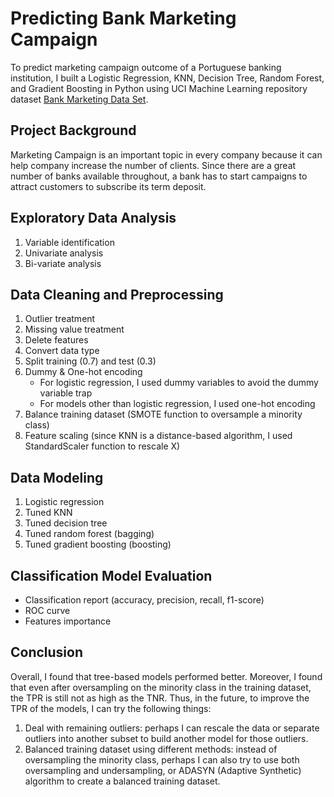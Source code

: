 # Predicting Bank Marketing Campaign
To predict marketing campaign outcome of a Portuguese banking institution, I built a Logistic Regression, KNN, Decision Tree, Random Forest, and Gradient Boosting in Python using UCI Machine Learning repository dataset [Bank Marketing Data Set](https://archive.ics.uci.edu/ml/datasets/Bank+Marketing).
## Project Background
Marketing Campaign is an important topic in every company because it can help company increase the number of clients. Since there are a great number of banks available throughout, a bank has to start campaigns to attract customers to subscribe its term deposit. 
## Exploratory Data Analysis
1. Variable identification
2. Univariate analysis
3. Bi-variate analysis
## Data Cleaning and Preprocessing
1. Outlier treatment
2. Missing value treatment
3. Delete features
4. Convert data type
5. Split training (0.7) and test (0.3)
6. Dummy & One-hot encoding
   - For logistic regression, I used dummy variables to avoid the dummy variable trap
   - For models other than logistic regression, I used one-hot encoding
7. Balance training dataset (SMOTE function to oversample a minority class)
8. Feature scaling (since KNN is a distance-based algorithm, I used StandardScaler function to rescale X)
## Data Modeling
1. Logistic regression
2. Tuned KNN
3. Tuned decision tree
4. Tuned random forest (bagging)
5. Tuned gradient boosting (boosting)
## Classification Model Evaluation
   - Classification report (accuracy, precision, recall, f1-score)
   - ROC curve
   - Features importance
## Conclusion
Overall, I found that tree-based models performed better. Moreover, I found that even after oversampling on the minority class in the training dataset, the TPR is still not as high as the TNR. Thus, in the future, to improve the TPR of the models, I can try the following things: 
1. Deal with remaining outliers: perhaps I can rescale the data or separate outliers into another subset to build another model for those outliers.
2. Balanced training dataset using different methods: instead of oversampling the minority class, perhaps I can also try to use both oversampling and undersampling, or ADASYN (Adaptive Synthetic) algorithm to create a balanced training dataset.

